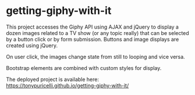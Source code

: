 # getting-giphy-with-it

This project accesses the Giphy API using AJAX and jQuery to display a dozen images related to a TV show (or any topic really) that can be selected by a button click or by form submission. Buttons and image displays are created using jQuery.

On user click, the images change state from still to looping and vice versa.

Bootstrap elements are combined with custom styles for display.

The deployed project is available here: https://tonypuricelli.github.io/getting-giphy-with-it/
